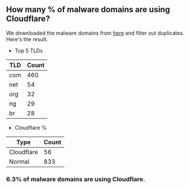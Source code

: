 ## How many % of malware domains are using Cloudflare?


We downloaded the malware domains from [here](https://urlhaus.abuse.ch) and filter out duplicates.
Here's the result.


[//]: # (start replacement)


- Top 5 TLDs

| TLD | Count |
| --- | --- |
| com | 460 |
| net | 54 |
| org | 32 |
| ng | 29 |
| br | 28 |


- Cloudflare %

| Type | Count |
| --- | --- |
| Cloudflare | 56 |
| Normal | 833 |


### 6.3% of malware domains are using Cloudflare.